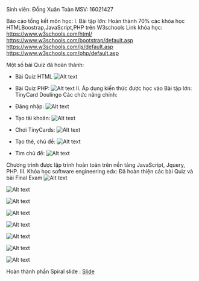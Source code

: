 Sinh viên: Đồng Xuân Toàn
MSV: 16021427

Báo cáo tổng kết môn học:
I. Bài tập lớn:
Hoàn thành 70% các khóa học HTMLBoostrap,JavaScript,PHP trên W3schools
Link khóa học:
https://www.w3schools.com/html/   
https://www.w3schools.com/bootstrap/default.asp 
https://www.w3schools.com/js/default.asp  
https://www.w3schools.com/php/default.asp  

Một số bài Quiz đã hoàn thành:
* Bài Quiz HTML
![Alt text](html.png) 
* Bài Quiz PHP:
![Alt text](php.png) 
II. Áp dụng kiến thức được học vào Bài tập lớn: TinyCard Doulingo
Các chức năng chính:

* Đăng nhập:
![Alt text](login.png) 
* Tạo tài khoản:
![Alt text](signup.png) 
* Chơi TinyCards:
![Alt text](play.png) 
* Tạo thẻ, chủ đề:
 ![Alt text](create.png) 
* Tìm chủ đề:
![Alt text](search.png) 

Chương trình được lập trình hoàn toàn trên nền tảng JavaScript, Jquery, PHP.
III. Khóa học software engineering edx:
Đã hoàn thiện các bài Quiz và bài Final Exam
![Alt text](img/Process.png)

![Alt text](img/Specifications.png)

![Alt text](img/Testing.png)

![Alt text](img/Process.png)

![Alt text](img/HighLevelDesign.png)

![Alt text](img/LowLevelDesign.png)

![Alt text](img/Construction.png)

![Alt text](img/FinalExam.png)

Hoàn thành phần Spiral slide : [Slide](https://github.com/truonganhhoang/SoftEng/blob/master/process/PITCHME.md)
